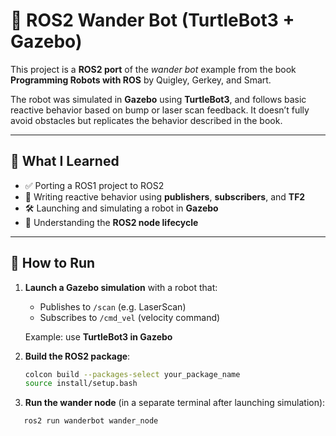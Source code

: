 # 🚀 ROS2 Wander Bot (TurtleBot3 + Gazebo)

This project is a **ROS2 port** of the *wander bot* example from the book  
**Programming Robots with ROS** by Quigley, Gerkey, and Smart.

The robot was simulated in **Gazebo** using **TurtleBot3**, and follows basic reactive behavior based on bump or laser scan feedback. It doesn’t fully avoid obstacles but replicates the behavior described in the book.

---

## 📘 What I Learned

- ✅ Porting a ROS1 project to ROS2  
- 🧠 Writing reactive behavior using **publishers**, **subscribers**, and **TF2**  
- 🛠️ Launching and simulating a robot in **Gazebo**  
- 🔄 Understanding the **ROS2 node lifecycle**  

---

## 🧪 How to Run

1. **Launch a Gazebo simulation** with a robot that:  
   - Publishes to `/scan` (e.g. LaserScan)
   - Subscribes to `/cmd_vel` (velocity command)

   Example: use **TurtleBot3 in Gazebo**

2. **Build the ROS2 package**:
   ```bash
   colcon build --packages-select your_package_name
   source install/setup.bash
3. **Run the wander node** (in a separate terminal after launching simulation):
  ```bash
     ros2 run wanderbot wander_node

